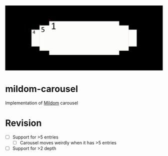 <p align="center">
    <img src="image.gif">
</p>

# mildom-carousel

Implementation of [Mildom](https://www.mildom.com/#) carousel

# Revision

- [ ] Support for >5 entries
  - [ ] Carousel moves weirdly when it has >5 entries
- [ ] Support for >2 depth